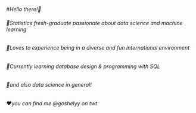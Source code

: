 #*Hello there!🐸*
###### 💜Statistics fresh-graduate passionate about data science and machine learning 
###### 💛Loves to experience being in a diverse and fun international environment
###### 💚Currently learning database design & programming with SQL
###### 💙and also data science in general!
###### ❤️you can find me @goshelyy on twt

